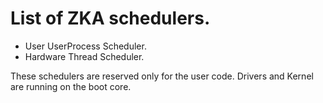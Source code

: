 # List of ZKA schedulers.

- User UserProcess Scheduler.
- Hardware Thread Scheduler.

These schedulers are reserved only for the user code.
Drivers and Kernel are running on the boot core.
